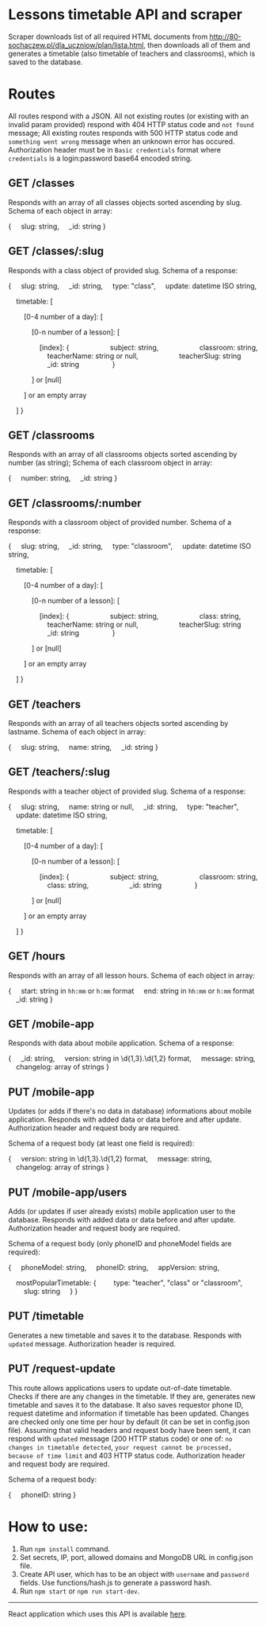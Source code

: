 # Lessons timetable API and scraper

Scraper downloads list of all required HTML documents from http://80-sochaczew.pl/dla_uczniow/plan/lista.html, then downloads all of them and generates a timetable (also timetable of teachers and classrooms), which is saved to the database.

# Routes

All routes respond with a JSON.
All not existing routes (or existing with an invalid param provided) respond with 404 HTTP status code and `not found` message;
All existing routes responds with 500 HTTP status code and `something went wrong` message when an unknown error has occured.
Authorization header must be in `Basic credentials` format where `credentials` is a login:password base64 encoded string.

## GET /classes

Responds with an array of all classes objects sorted ascending by slug.
Schema of each object in array:

{
&nbsp;&nbsp;&nbsp;&nbsp;slug: string,
&nbsp;&nbsp;&nbsp;&nbsp;_id: string
}

## GET /classes/:slug

Responds with a class object of provided slug.
Schema of a response:

{
&nbsp;&nbsp;&nbsp;&nbsp;slug: string,
&nbsp;&nbsp;&nbsp;&nbsp;_id: string,
&nbsp;&nbsp;&nbsp;&nbsp;type: "class",
&nbsp;&nbsp;&nbsp;&nbsp;update: datetime ISO string,

&nbsp;&nbsp;&nbsp;&nbsp;timetable: [

&nbsp;&nbsp;&nbsp;&nbsp;&nbsp;&nbsp;&nbsp;&nbsp;[0-4 number of a day]: [

&nbsp;&nbsp;&nbsp;&nbsp;&nbsp;&nbsp;&nbsp;&nbsp;&nbsp;&nbsp;&nbsp;&nbsp;[0-n number of a lesson]: [

&nbsp;&nbsp;&nbsp;&nbsp;&nbsp;&nbsp;&nbsp;&nbsp;&nbsp;&nbsp;&nbsp;&nbsp;&nbsp;&nbsp;&nbsp;&nbsp;[index]: {
&nbsp;&nbsp;&nbsp;&nbsp;&nbsp;&nbsp;&nbsp;&nbsp;&nbsp;&nbsp;&nbsp;&nbsp;&nbsp;&nbsp;&nbsp;&nbsp;&nbsp;&nbsp;&nbsp;&nbsp;subject: string,
&nbsp;&nbsp;&nbsp;&nbsp;&nbsp;&nbsp;&nbsp;&nbsp;&nbsp;&nbsp;&nbsp;&nbsp;&nbsp;&nbsp;&nbsp;&nbsp;&nbsp;&nbsp;&nbsp;&nbsp;classroom: string,
&nbsp;&nbsp;&nbsp;&nbsp;&nbsp;&nbsp;&nbsp;&nbsp;&nbsp;&nbsp;&nbsp;&nbsp;&nbsp;&nbsp;&nbsp;&nbsp;&nbsp;&nbsp;&nbsp;&nbsp;teacherName: string or null,
&nbsp;&nbsp;&nbsp;&nbsp;&nbsp;&nbsp;&nbsp;&nbsp;&nbsp;&nbsp;&nbsp;&nbsp;&nbsp;&nbsp;&nbsp;&nbsp;&nbsp;&nbsp;&nbsp;&nbsp;teacherSlug: string
&nbsp;&nbsp;&nbsp;&nbsp;&nbsp;&nbsp;&nbsp;&nbsp;&nbsp;&nbsp;&nbsp;&nbsp;&nbsp;&nbsp;&nbsp;&nbsp;&nbsp;&nbsp;&nbsp;&nbsp;_id: string
&nbsp;&nbsp;&nbsp;&nbsp;&nbsp;&nbsp;&nbsp;&nbsp;&nbsp;&nbsp;&nbsp;&nbsp;&nbsp;&nbsp;&nbsp;&nbsp;}

&nbsp;&nbsp;&nbsp;&nbsp;&nbsp;&nbsp;&nbsp;&nbsp;&nbsp;&nbsp;&nbsp;&nbsp;] or [null]

&nbsp;&nbsp;&nbsp;&nbsp;&nbsp;&nbsp;&nbsp;&nbsp;] or an empty array

&nbsp;&nbsp;&nbsp;&nbsp;]
}

## GET /classrooms

Responds with an array of all classrooms objects sorted ascending by number (as string);
Schema of each classroom object in array:

{
&nbsp;&nbsp;&nbsp;&nbsp;number: string,
&nbsp;&nbsp;&nbsp;&nbsp;_id: string
}

## GET /classrooms/:number

Responds with a classroom object of provided number.
Schema of a response:

{
&nbsp;&nbsp;&nbsp;&nbsp;slug: string,
&nbsp;&nbsp;&nbsp;&nbsp;_id: string,
&nbsp;&nbsp;&nbsp;&nbsp;type: "classroom",
&nbsp;&nbsp;&nbsp;&nbsp;update: datetime ISO string,

&nbsp;&nbsp;&nbsp;&nbsp;timetable: [

&nbsp;&nbsp;&nbsp;&nbsp;&nbsp;&nbsp;&nbsp;&nbsp;[0-4 number of a day]: [

&nbsp;&nbsp;&nbsp;&nbsp;&nbsp;&nbsp;&nbsp;&nbsp;&nbsp;&nbsp;&nbsp;&nbsp;[0-n number of a lesson]: [

&nbsp;&nbsp;&nbsp;&nbsp;&nbsp;&nbsp;&nbsp;&nbsp;&nbsp;&nbsp;&nbsp;&nbsp;&nbsp;&nbsp;&nbsp;&nbsp;[index]: {
&nbsp;&nbsp;&nbsp;&nbsp;&nbsp;&nbsp;&nbsp;&nbsp;&nbsp;&nbsp;&nbsp;&nbsp;&nbsp;&nbsp;&nbsp;&nbsp;&nbsp;&nbsp;&nbsp;&nbsp;subject: string,
&nbsp;&nbsp;&nbsp;&nbsp;&nbsp;&nbsp;&nbsp;&nbsp;&nbsp;&nbsp;&nbsp;&nbsp;&nbsp;&nbsp;&nbsp;&nbsp;&nbsp;&nbsp;&nbsp;&nbsp;class: string,
&nbsp;&nbsp;&nbsp;&nbsp;&nbsp;&nbsp;&nbsp;&nbsp;&nbsp;&nbsp;&nbsp;&nbsp;&nbsp;&nbsp;&nbsp;&nbsp;&nbsp;&nbsp;&nbsp;&nbsp;teacherName: string or null,
&nbsp;&nbsp;&nbsp;&nbsp;&nbsp;&nbsp;&nbsp;&nbsp;&nbsp;&nbsp;&nbsp;&nbsp;&nbsp;&nbsp;&nbsp;&nbsp;&nbsp;&nbsp;&nbsp;&nbsp;teacherSlug: string
&nbsp;&nbsp;&nbsp;&nbsp;&nbsp;&nbsp;&nbsp;&nbsp;&nbsp;&nbsp;&nbsp;&nbsp;&nbsp;&nbsp;&nbsp;&nbsp;&nbsp;&nbsp;&nbsp;&nbsp;_id: string
&nbsp;&nbsp;&nbsp;&nbsp;&nbsp;&nbsp;&nbsp;&nbsp;&nbsp;&nbsp;&nbsp;&nbsp;&nbsp;&nbsp;&nbsp;&nbsp;}

&nbsp;&nbsp;&nbsp;&nbsp;&nbsp;&nbsp;&nbsp;&nbsp;&nbsp;&nbsp;&nbsp;&nbsp;] or [null]

&nbsp;&nbsp;&nbsp;&nbsp;&nbsp;&nbsp;&nbsp;&nbsp;] or an empty array

&nbsp;&nbsp;&nbsp;&nbsp;]
}

## GET /teachers

Responds with an array of all teachers objects sorted ascending by lastname.
Schema of each object in array:

{
&nbsp;&nbsp;&nbsp;&nbsp;slug: string,
&nbsp;&nbsp;&nbsp;&nbsp;name: string,
&nbsp;&nbsp;&nbsp;&nbsp;_id: string
}

## GET /teachers/:slug

Responds with a teacher object of provided slug.
Schema of a response:

{
&nbsp;&nbsp;&nbsp;&nbsp;slug: string,
&nbsp;&nbsp;&nbsp;&nbsp;name: string or null,
&nbsp;&nbsp;&nbsp;&nbsp;_id: string,
&nbsp;&nbsp;&nbsp;&nbsp;type: "teacher",
&nbsp;&nbsp;&nbsp;&nbsp;update: datetime ISO string,

&nbsp;&nbsp;&nbsp;&nbsp;timetable: [

&nbsp;&nbsp;&nbsp;&nbsp;&nbsp;&nbsp;&nbsp;&nbsp;[0-4 number of a day]: [

&nbsp;&nbsp;&nbsp;&nbsp;&nbsp;&nbsp;&nbsp;&nbsp;&nbsp;&nbsp;&nbsp;&nbsp;[0-n number of a lesson]: [

&nbsp;&nbsp;&nbsp;&nbsp;&nbsp;&nbsp;&nbsp;&nbsp;&nbsp;&nbsp;&nbsp;&nbsp;&nbsp;&nbsp;&nbsp;&nbsp;[index]: {
&nbsp;&nbsp;&nbsp;&nbsp;&nbsp;&nbsp;&nbsp;&nbsp;&nbsp;&nbsp;&nbsp;&nbsp;&nbsp;&nbsp;&nbsp;&nbsp;&nbsp;&nbsp;&nbsp;&nbsp;subject: string,
&nbsp;&nbsp;&nbsp;&nbsp;&nbsp;&nbsp;&nbsp;&nbsp;&nbsp;&nbsp;&nbsp;&nbsp;&nbsp;&nbsp;&nbsp;&nbsp;&nbsp;&nbsp;&nbsp;&nbsp;classroom: string,
&nbsp;&nbsp;&nbsp;&nbsp;&nbsp;&nbsp;&nbsp;&nbsp;&nbsp;&nbsp;&nbsp;&nbsp;&nbsp;&nbsp;&nbsp;&nbsp;&nbsp;&nbsp;&nbsp;&nbsp;class: string,
&nbsp;&nbsp;&nbsp;&nbsp;&nbsp;&nbsp;&nbsp;&nbsp;&nbsp;&nbsp;&nbsp;&nbsp;&nbsp;&nbsp;&nbsp;&nbsp;&nbsp;&nbsp;&nbsp;&nbsp;_id: string
&nbsp;&nbsp;&nbsp;&nbsp;&nbsp;&nbsp;&nbsp;&nbsp;&nbsp;&nbsp;&nbsp;&nbsp;&nbsp;&nbsp;&nbsp;&nbsp;}

&nbsp;&nbsp;&nbsp;&nbsp;&nbsp;&nbsp;&nbsp;&nbsp;&nbsp;&nbsp;&nbsp;&nbsp;] or [null]

&nbsp;&nbsp;&nbsp;&nbsp;&nbsp;&nbsp;&nbsp;&nbsp;] or an empty array

&nbsp;&nbsp;&nbsp;&nbsp;]
}

## GET /hours

Responds with an array of all lesson hours.
Schema of each object in array:

{
&nbsp;&nbsp;&nbsp;&nbsp;start: string in `hh:mm` or `h:mm` format
&nbsp;&nbsp;&nbsp;&nbsp;end: string in `hh:mm` or `h:mm` format
&nbsp;&nbsp;&nbsp;&nbsp;_id: string
}

## GET /mobile-app

Responds with data about mobile application.
Schema of a response:

{
&nbsp;&nbsp;&nbsp;&nbsp;_id: string,
&nbsp;&nbsp;&nbsp;&nbsp;version: string in \d{1,3}.\d{1,2} format,
&nbsp;&nbsp;&nbsp;&nbsp;message: string,
&nbsp;&nbsp;&nbsp;&nbsp;changelog: array of strings
}

## PUT /mobile-app

Updates (or adds if there's no data in database) informations about mobile application. Responds with added data or data before and after update.
Authorization header and request body are required.

Schema of a request body (at least one field is required):

{
&nbsp;&nbsp;&nbsp;&nbsp;version: string in \d{1,3}.\d{1,2} format,
&nbsp;&nbsp;&nbsp;&nbsp;message: string,
&nbsp;&nbsp;&nbsp;&nbsp;changelog: array of strings
}

## PUT /mobile-app/users

Adds (or updates if user already exists) mobile application user to the database. Responds with added data or data before and after update.
Authorization header and request body are required.

Schema of a request body (only phoneID and phoneModel fields are required):

{
&nbsp;&nbsp;&nbsp;&nbsp;phoneModel: string,
&nbsp;&nbsp;&nbsp;&nbsp;phoneID: string,
&nbsp;&nbsp;&nbsp;&nbsp;appVersion: string,

&nbsp;&nbsp;&nbsp;&nbsp;mostPopularTimetable: {
&nbsp;&nbsp;&nbsp;&nbsp;&nbsp;&nbsp;&nbsp;&nbsp;type: "teacher", "class" or "classroom",
&nbsp;&nbsp;&nbsp;&nbsp;&nbsp;&nbsp;&nbsp;&nbsp;slug: string
&nbsp;&nbsp;&nbsp;&nbsp;}
}

## PUT /timetable

Generates a new timetable and saves it to the database. Responds with `updated` message.
Authorization header is required.

## PUT /request-update

This route allows applications users to update out-of-date timetable.
Checks if there are any changes in the timetable. If they are, generates new timetable and saves it to the database. It also saves requestor phone ID, request datetime and information if timetable has been updated. 
Changes are checked only one time per hour by default (it can be set in config.json file).
Assuming that valid headers and request body have been sent, it can respond with `updated` message (200 HTTP status code) or one of: `no changes in timetable detected`, `your request cannot be processed, because of time limit` and 403 HTTP status code.
Authorization header and request body are required.

Schema of a request body:

{
&nbsp;&nbsp;&nbsp;&nbsp;phoneID: string
}

# How to use:

1. Run `npm install` command.
2. Set secrets, IP, port, allowed domains and MongoDB URL in config.json file.
3. Create API user, which has to be an object with `username` and `password` fields. Use functions/hash.js to generate a password hash.
4. Run `npm start` or `npm run start-dev`.

<hr>

React application which uses this API is available <a href="https://github.com/b-galazka/timetable-spa-react">here</a>.